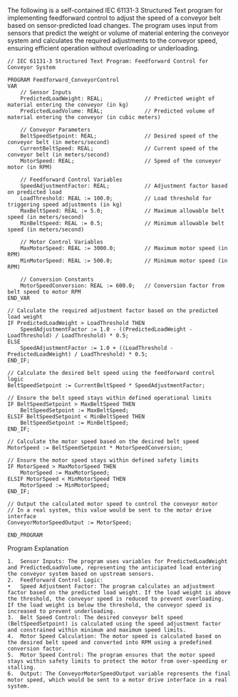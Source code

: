 The following is a self-contained IEC 61131-3 Structured Text program for implementing feedforward control to adjust the speed of a conveyor belt based on sensor-predicted load changes. The program uses input from sensors that predict the weight or volume of material entering the conveyor system and calculates the required adjustments to the conveyor speed, ensuring efficient operation without overloading or underloading.

```
// IEC 61131-3 Structured Text Program: Feedforward Control for Conveyor System

PROGRAM Feedforward_ConveyorControl
VAR
    // Sensor Inputs
    PredictedLoadWeight: REAL;             // Predicted weight of material entering the conveyor (in kg)
    PredictedLoadVolume: REAL;             // Predicted volume of material entering the conveyor (in cubic meters)

    // Conveyor Parameters
    BeltSpeedSetpoint: REAL;               // Desired speed of the conveyor belt (in meters/second)
    CurrentBeltSpeed: REAL;                // Current speed of the conveyor belt (in meters/second)
    MotorSpeed: REAL;                      // Speed of the conveyor motor (in RPM)

    // Feedforward Control Variables
    SpeedAdjustmentFactor: REAL;           // Adjustment factor based on predicted load
    LoadThreshold: REAL := 100.0;          // Load threshold for triggering speed adjustments (in kg)
    MaxBeltSpeed: REAL := 5.0;             // Maximum allowable belt speed (in meters/second)
    MinBeltSpeed: REAL := 0.5;             // Minimum allowable belt speed (in meters/second)

    // Motor Control Variables
    MaxMotorSpeed: REAL := 3000.0;         // Maximum motor speed (in RPM)
    MinMotorSpeed: REAL := 500.0;          // Minimum motor speed (in RPM)

    // Conversion Constants
    MotorSpeedConversion: REAL := 600.0;   // Conversion factor from belt speed to motor RPM
END_VAR

// Calculate the required adjustment factor based on the predicted load weight
IF PredictedLoadWeight > LoadThreshold THEN
    SpeedAdjustmentFactor := 1.0 - ((PredictedLoadWeight - LoadThreshold) / LoadThreshold) * 0.5;
ELSE
    SpeedAdjustmentFactor := 1.0 + ((LoadThreshold - PredictedLoadWeight) / LoadThreshold) * 0.5;
END_IF;

// Calculate the desired belt speed using the feedforward control logic
BeltSpeedSetpoint := CurrentBeltSpeed * SpeedAdjustmentFactor;

// Ensure the belt speed stays within defined operational limits
IF BeltSpeedSetpoint > MaxBeltSpeed THEN
    BeltSpeedSetpoint := MaxBeltSpeed;
ELSIF BeltSpeedSetpoint < MinBeltSpeed THEN
    BeltSpeedSetpoint := MinBeltSpeed;
END_IF;

// Calculate the motor speed based on the desired belt speed
MotorSpeed := BeltSpeedSetpoint * MotorSpeedConversion;

// Ensure the motor speed stays within defined safety limits
IF MotorSpeed > MaxMotorSpeed THEN
    MotorSpeed := MaxMotorSpeed;
ELSIF MotorSpeed < MinMotorSpeed THEN
    MotorSpeed := MinMotorSpeed;
END_IF;

// Output the calculated motor speed to control the conveyor motor
// In a real system, this value would be sent to the motor drive interface
ConveyorMotorSpeedOutput := MotorSpeed;

END_PROGRAM
```

Program Explanation

	1.	Sensor Inputs: The program uses variables for PredictedLoadWeight and PredictedLoadVolume, representing the anticipated load entering the conveyor system based on upstream sensors.
	2.	Feedforward Control Logic:
	•	Speed Adjustment Factor: The program calculates an adjustment factor based on the predicted load weight. If the load weight is above the threshold, the conveyor speed is reduced to prevent overloading. If the load weight is below the threshold, the conveyor speed is increased to prevent underloading.
	3.	Belt Speed Control: The desired conveyor belt speed (BeltSpeedSetpoint) is calculated using the speed adjustment factor and constrained within minimum and maximum speed limits.
	4.	Motor Speed Calculation: The motor speed is calculated based on the desired belt speed and converted into RPM using a predefined conversion factor.
	5.	Motor Speed Control: The program ensures that the motor speed stays within safety limits to protect the motor from over-speeding or stalling.
	6.	Output: The ConveyorMotorSpeedOutput variable represents the final motor speed, which would be sent to a motor drive interface in a real system.
